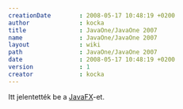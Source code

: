 ```yaml
---
creationDate        : 2008-05-17 10:48:19 +0200 
author              : kocka 
title               : JavaOne/JavaOne 2007 
name                : JavaOne/JavaOne 2007 
layout              : wiki 
path                : JavaOne/JavaOne 2007 
date                : 2008-05-17 10:48:19 +0200 
version             : 1 
creator             : kocka 
---
```

Itt jelentették be a [JavaFX](../JavaFX.html)-et.
